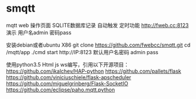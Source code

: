 # smqtt
mqtt web 操作页面
SQLITE数据库记录
自动触发 定时功能
http://fweb.cc:8123
演示
用户名admin
密码pass

安装debian或者ubuntu X86
git clone https://github.com/fwebcc/smqtt.git
cd /mqtt/app
./cmd start
http://IP:8123
默认用户名密码 admin pass


使用python3.5 Html js ws编写，引用以下开源项目：
https://github.com/ikalchev/HAP-python
https://github.com/pallets/flask
https://github.com/viniciuschiele/flask-apscheduler
https://github.com/miguelgrinberg/Flask-SocketIO 
https://github.com/eclipse/paho.mqtt.python

